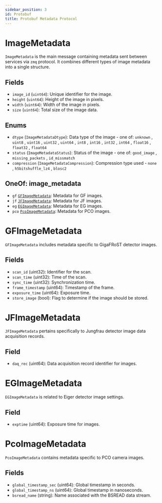 ```yaml
---
sidebar_position: 3
id: Protobuf
title: Protobuf Metadata Protocol
---
```


# ImageMetadata

`ImageMetadata` is the main message containing metadata sent between services via `zmq` protocol. It combines different types of image metadata into a single structure.

## Fields
- `image_id` (`uint64`): Unique identifier for the image.
- `height` (`uint64`): Height of the image in pixels.
- `width` (`uint64`): Width of the image in pixels.
- `size` (`uint64`): Total size of the image data.

## Enums
- `dtype` (`ImageMetadataDtype`): Data type of the image - one of:
  `unknown` , `uint8` , `uint16` , `uint32` , `uint64` , `int8` , `int16` , `int32` , `int64` , `float16` , `float32` , `float64`
- `status` (`ImageMetadataStatus`): Status of the image - one of: `good_image` , `missing_packets` , `id_missmatch`
- `compression` (`ImageMetadataCompression`): Compression type used - `none` , `h5bitshuffle_lz4` , `blosc2`

## OneOf: image_metadata
- `gf` [`GFImageMetadata`](#gfimagemetadata): Metadata for GF images.
- `jf` [`JFImageMetadata`](#jfimagemetadata): Metadata for JF images.
- `eg` [`EGImageMetadata`](#egimagemetadata): Metadata for EG images.
- `pco` [`PcoImageMetadata`](#pcoimagemetadata): Metadata for PCO images.

# GFImageMetadata

`GFImageMetadata` includes metadata specific to GigaFRoST detector images.

## Fields
- `scan_id` (uint32): Identifier for the scan.
- `scan_time` (uint32): Time of the scan.
- `sync_time` (uint32): Synchronization time.
- `frame_timestamp` (uint64): Timestamp of the frame.
- `exposure_time` (uint64): Exposure time.
- `store_image` (bool): Flag to determine if the image should be stored.

# JFImageMetadata

`JFImageMetadata` pertains specifically to Jungfrau detector image data acquisition records.

## Field
- `daq_rec` (uint64): Data acquisition record identifier for images.

# EGImageMetadata

`EGImageMetadata` is related to Eiger detector image settings.

## Field
- `exptime` (uint64): Exposure time for images.

# PcoImageMetadata

`PcoImageMetadata` contains metadata specific to PCO camera images.

## Fields
- `global_timestamp_sec` (uint64): Global timestamp in seconds.
- `global_timestamp_ns` (uint64): Global timestamp in nanoseconds.
- `bsread_name` (string): Name associated with the BSREAD data stream.
